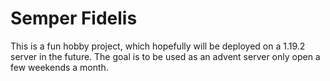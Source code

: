 # Semper Fidelis

This is a fun hobby project, which hopefully will be deployed on a 1.19.2 server in the future. The goal is to be used as an advent server only open a few weekends a month. 


